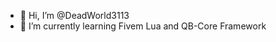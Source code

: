 - 👋 Hi, I’m @DeadWorld3113
- 🌱 I’m currently learning Fivem Lua and QB-Core Framework


<!---
DeadWorld3113/DeadWorld3113 is a ✨ special ✨ repository because its `README.md` (this file) appears on your GitHub profile.
You can click the Preview link to take a look at your changes.
--->
